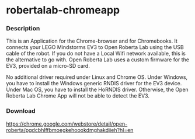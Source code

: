 # robertalab-chromeapp

### Description ###
This is an Application for the Chrome-browser and for Chromebooks. It connects your LEGO Mindstorms EV3 to Open Roberta Lab using the USB cable of the robot.
If you do not have a Local Wifi network available, this is the alternative to go with. Open Roberta Lab uses a custom firmware for the EV3, provided on a micro-SD card.

No additional driver required under Linux and Chrome OS.
Under Windows, you have to install the Windows generic RNDIS driver for the EV3 device.
Under Mac OS, you have to install the HoRNDIS driver.
Otherwise, the Open Roberta Lab Chrome App will not be able to detect the EV3.

### Download ###
https://chrome.google.com/webstore/detail/open-roberta/pgdcbhlffbmoegkehoookdmghakdjieh?hl=en
